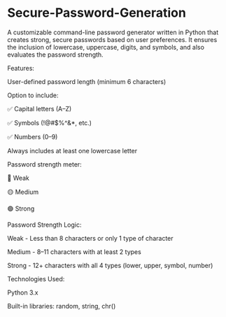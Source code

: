 # Secure-Password-Generation
A customizable command-line password generator written in Python that creates strong, secure passwords based on user preferences. It ensures the inclusion of lowercase, uppercase, digits, and symbols, and also evaluates the password strength.

Features:

User-defined password length (minimum 6 characters)

Option to include:

✅ Capital letters (A–Z)

✅ Symbols (!@#$%^&*, etc.)

✅ Numbers (0–9)

Always includes at least one lowercase letter

Password strength meter:

🔴 Weak

🟡 Medium

🟢 Strong

Password Strength Logic:

Weak	-           Less than 8 characters or only 1 type of character

Medium	 -        8–11 characters with at least 2 types

Strong	 -        12+ characters with all 4 types (lower, upper, symbol, number)

Technologies Used:

Python 3.x

Built-in libraries: random, string, chr()

